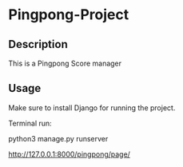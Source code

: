 # Pingpong-Project
## Description
This is a Pingpong Score manager
## Usage
Make sure to install Django for running the project.

Terminal run:

python3 manage.py runserver

http://127.0.0.1:8000/pingpong/page/
